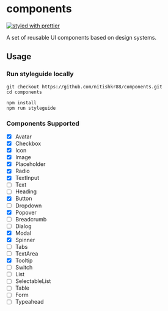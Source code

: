 # components

[![styled with prettier](https://img.shields.io/badge/styled_with-prettier-ff69b4.svg)](https://github.com/prettier/prettier)

A set of reusable UI components based on design systems.

## Usage

### Run styleguide locally

```
git checkout https://github.com/nitishkr88/components.git
cd components

npm install
npm run styleguide
```

### Components Supported

- [x] Avatar
- [x] Checkbox
- [x] Icon
- [x] Image
- [x] Placeholder
- [x] Radio
- [x] TextInput
- [ ] Text
- [ ] Heading
- [x] Button
- [ ] Dropdown
- [x] Popover
- [ ] Breadcrumb
- [ ] Dialog
- [x] Modal
- [x] Spinner
- [ ] Tabs
- [ ] TextArea
- [x] Tooltip
- [ ] Switch
- [ ] List
- [ ] SelectableList
- [ ] Table
- [ ] Form
- [ ] Typeahead
